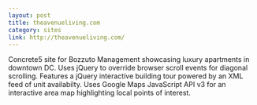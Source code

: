 ```yaml
---
layout: post
title: theavenueliving.com
category: sites
link: http://theavenueliving.com/
---
```


Concrete5 site for Bozzuto Management showcasing luxury apartments in downtown DC. Uses jQuery to override browser scroll events for diagonal scrolling. Features a jQuery interactive building tour powered by an XML feed of unit availabilty. Uses Google Maps JavaScript API v3 for an interactive area map highlighting local points of interest.
